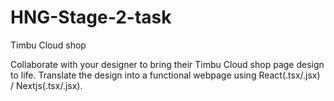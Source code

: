 # HNG-Stage-2-task
Timbu Cloud shop

Collaborate with your designer to bring their Timbu Cloud shop page design to life. Translate the design into a functional webpage using React(.tsx/.jsx) / Nextjs(.tsx/.jsx).
